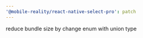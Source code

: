 ```yaml
---
'@mobile-reality/react-native-select-pro': patch
---
```


reduce bundle size by change enum with union type
